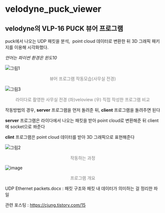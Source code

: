
# velodyne_puck_viewer
## velodyne의 VLP-16 PUCK 뷰어 프로그램

puck에서 나오는 UDP 패킷을 분석,  point cloud 데이터로 변환한 뒤 3D 그래픽 패키지를 이용해 시각화했다.

*언어는 파이썬*
*환경은 윈도10*

![그림1](https://user-images.githubusercontent.com/57425658/132470356-31537533-f514-40f4-9588-78a3fbb1f74b.gif)
<p align="center" style="color:gray">
    뷰어 프로그램 작동모습(사무실 전경)  
</p>



![그림3](https://user-images.githubusercontent.com/57425658/132470406-ed5e7c80-9246-4c6a-a7c0-ec85969c3852.gif)
<p align="center" style="color:gray">
    라이다로 촬영한 사무실 전경 (좌)veloview (우) 직접 작성한 프로그램 비교 
</p>
 
작동방법의 경우, **server** 프로그램을 먼저 돌려준 뒤, **client** 프로그램을 돌려주면 된다

**server** 프로그램은 라이다에서 나오는 패킷을 받아 point cloud로 변환해준 뒤 client에 socket으로 쏴준다

**clint** 프로그램은 point cloud 데이터를 받아 3D 그래픽으로 표현해준다

  
![그림2](https://user-images.githubusercontent.com/57425658/132470478-a7a13ee2-dd2e-44a1-b9fd-9f62d7dd61ea.gif)
<p align="center" style="color:gray">
    작동하는 과정  
</p>

![image](https://user-images.githubusercontent.com/57425658/132467558-01cc1d53-f34c-4dbe-9148-25495bbb8cb4.png)
<p align="center" style="color:gray">
    프로그램 개요
</p>

UDP Ethernet packets.docx : 패킷 구조와 패킷 내 데이터가 의미하는 걸 정리한 파일 

관련 포스팅 : https://cjung.tistory.com/15
